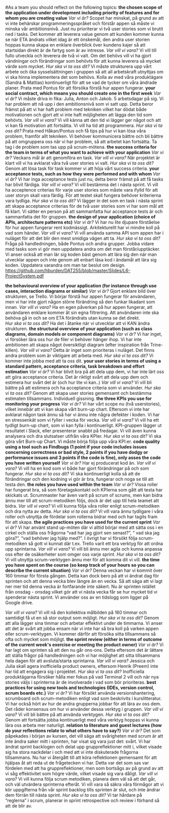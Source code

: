 #As a team you should reflect on the following topics:
**the chosen scope of the application under development including priority of features and for whom you are creating value**
*Var vi är?*
Scopet har minskat, på grund av att vi inte behärskar programmeringsspråket och förstår appen så måste vi minska vår ambitionsnivå.
Just nu prioriterar vi två user stories som vi brutit ned i tasks. Det kommer att leverera value genom att kunden kommer kunna se när ETA ändrats vilket idag är ett önskemål, den andra user storien hoppas kunna skapa en enklare överblick över kundens kajer så att startsidan direkt är de fartyg som är av intresse. 
*Var vill vi vara?*
Vi vill till fullo utveckla och leverera de två vi valt. Om det behövs vill vi ha gjort vändningar och förändringar som behövts för att kunna leverera så mycket värde som mycket. 
*Hur ska vi ta oss dit?*
Vi måste strukturera upp vårt arbete och öka sysselsättningen i gruppen så att all arbetskraft utnyttjas om vi ska hinna implementera det som behövs. 
Kolla av med våra produktägare (Sandra & Mattias) kontinuerligt för att se vad de tycker om våra ändrade planer. Prata med Pontus för att försöka förstå hur appen fungerar.
**your social contract, which means you should create one in the first week**
*Var vi är?*
Vi måste driva in fika: Julia, Anton och Jakob. 5 arbetsdagar på sig. 
Vi har problem att nå upp i den ambitionsnivå som vi satt upp. Detta beror främst på att vi har haft problem med tekniken vilket har dödat både motivationen och gjort att vi inte haft möjligheten att lägga den tid som behövts. 
*Var vill vi vara?*
Vi vill känna att den tid vi lägger ger något och att vi kan få motivation att fortsätta. Vi vill ha tid att programmera. 
*Hur ska vi ta oss dit?*
Prata med Håkan/Pontus och få tips på hur vi kan lösa våra problem, framför allt tekniken. 
Vi behöver kommunicera bättre och bli bättre på att omgruppera oss när vi har problem, så att arbetet kan fortsätta. Ta tag i de problem som tas upp på scrum-mötena.
**the success criteria for the team in terms of what you want to achieve with your application**
*Var vi är?*
Veckans mål är att genomföra en task. 
*Var vill vi vara?*
När projektet är klart vill vi ha avklarat våra två user stories vi valt.
*Hur ska vi ta oss dit?*
Genom att lösa task för task kommer vi att höja vårt success criteria. 
**your acceptance tests, such as how they were performed and with whom**
*Var vi är?*
Vi har inga acceptance tests just nu, detta beror främst på att få tasks har blivit färdiga.
*Var vill vi vara?*
Vi vill bestämma det i nästa sprint. Vi vill ha acceptence criterias för varje user stories som måste vara ifylld för att user storyn skall vara färdig. För att testet skall fungera behöver kriterierna vara tydliga. 
*Hur ska vi ta oss dit?*
Vi lägger in det som en task i nästa sprint att skapa acceptance criterias för de två user stories som vi har som mål att få klart. Vi sätter en person på att sammanfatta hur acceptance tests är och sammanfatta det för gruppen.
**the design of your application (choice of APIs, architecture patterns etc)**
*Var vi är?*
Vi har nu lite djupare förståelse för hur appen fungerar rent kodmässigt. Arkitekturellt har vi mindre koll på vad som händer. 
*Var vill vi vara?*
Vi vill använda samma API som appen har i nuläget för att det blir den mest smidiga vägen att ta. 
*Hur ska vi ta oss dit?*
Fråga på handledningen, både Pontus och andra grupper. 
Jobba vidare med tasks som vi gör men uppdatera andra om det man förstår/upptäcker. 
Vi anser också att man lär sig koden bäst genom att lära sig den när man utvecklar appen och inte genom att enbart läsa kod i ändamål att lära sig koden. 
Uppdatera varandra om man tar beslut om design.
https://github.com/hburden/DAT255/blob/master/Slides/L6-ProjectSystem.pdf

**the behavioural overview of your application (for instance through use cases, interaction diagrams or similar)**
*Var vi är?*
Gjort enklare bild över strukturen, se Trello.  Vi börjar förstå hur appen fungerar för användaren, men vi har inte gjort någon större förändring så den funkar likadant som innan. 
*Var vill vi vara?*
Ha en egen påverkan på hur appen fungerar, att användaren enklare kommer åt sin egna filtrering. Att användaren inte ska behöva gå in och se om ETA förändrats utan kunna se det direkt.  
*Hur ska vi ta oss dit?*
Ha det i åtanke när vi utvecklar att vi KAN ändra strukturen.
**the structural overview of your application (such as class diagrams, domain models or component diagrams)**
*Var vi är?*
Vi har inget, vi försöker lära oss hur de filer vi behöver hänger ihop. Vi har inte ambitionen att skapa något översiktligt diagram (efter inspiration från Trine-killen).
*Var vill vi vara?*
Detta är inget som prioriteras i nuläget. Det finns andra problem som är viktigare att arbeta med.
*Hur ska vi ta oss dit?*
Vi kommer inte jobba med att ta oss dit. 
**your user stories in terms of using a standard pattern, acceptance criteria, task breakdown and effort estimation**
*Var vi är?*
Vi har blivit bra på att dela upp dem, vi har inte lärt oss att göra acceptance criteria. Det är riktigt svårt att dela upp dem och estimera hur svårt det är (och hur lite vi kan..)
*Var vill vi vara?*
Vi vill bli bättre på att estimera och ha acceptance criteria som vi använder.
*Hur ska vi ta oss dit?*
Genom att skapa user stories gemensamt och bestämma estimaten tillsammans. Individuell gissning.
**the three KPIs you use for monitoring your progress**
*Var vi är?*
Vi har vårt scope nu (två userstories), vilket innebär att vi kan skapa vårt burn-up chart.  Eftersom vi inte har avklarat någon task ännu så har vi ännu inte några defekter i koden. Vi har en stressenkät som vi fyller i vecka för vecka. 
*Var vill vi vara?*
Vi vill ha ett tydligt burn-up chart, som vi kan fylla i kontinuerligt. KPI-gruppen lägger ut resultatet i Slack, eller presenterar snabbt på fredagar. Vi vill även kunna analysera och dra slutsatser utifrån våra KPIer. 
*Hur ska vi ta oss dit?*
Vi ska göra vårt Burn-up Chart. Vi måste börja följa upp våra KPI:er.
**code quality using a tool such as Findbugs (1 point if your code includes issues concerning correctness or bad style, 2 points if you have dodgy or performance issues and 3 points if the code is fine), only asses the code you have written yourself**
*Var vi är?*
Har ej producerat kod än. 
*Var vill vi vara?*
Vi vill ha en kod som vi både har gjort förändringar på och som fungerar.
*Hur ska vi ta oss dit?*
Vi ska kontinuerligt kolla så att de förändringar och den kodning vi gör är bra, fungerar och noga se till att testa den. 
**the roles you have used within the team**
*Var vi är?*
Vissa roller har fungerat bra, så som företagskontakt och KPIerna som gått att testa har skickats ut. Scrummaster har även varit på scrum of scrums, men kan bidra ännu mer till att scrum-metodiken följs, dock är det upp till hela teamet att bidra.
*Var vill vi vara?*
Vi vill kunna följa våra roller enligt scrum-metodiken och dra nytta av detta.
*Hur ska vi ta oss dit?*
Vi vill vara ännu tydligare i våra roller och utnyttja de fördelar som rollerna bidrar med och har tagits fram för att skapa.
**the agile practices you have used for the current sprint**
*Var vi är?*
Vi har använt stand up-möten där vi alltid börjar med att sätta oss i en cirkel och ställa oss frågorna “vad har jag gjort sen senast?”, “ vad ska jag göra?”, “vad behöver jag hjälp med?”. I övrigt har vi försökt följa scrum-metodiken så gott vi kunnat där t.ex. Trello varit ett bra verktyg för att ordna upp sprintarna. 
*Var vill vi vara?*
Vi vill bli ännu mer agila och kunna anpassa oss efter de osäkerheter som omger oss varje sprint.
*Hur ska vi ta oss dit?*
Vi vill utnyttja scrum-verktygen ännu mer för att komma dit vi vill.
**the time you have spent on the course (so keep track of your hours so you can describe the current situation)**
*Var vi är?*
Denna veckan har vi kommit över 160 timmar för första gången. Detta kan dock bero på att vi ändrat dag för sprinten och att denna vecka blev längre än en vecka. Så att säga att vi lagt ner mer tid denna vecka är fortfarande inte säkert. Nu är sprinten istället från onsdag - onsdag vilket gör att vi nästa vecka får se hur mycket tid vi spenderar nästa sprint.
Vi använder oss av en tidslogg som ligger på Google drive.

*Var vill vi vara?*
Vi vill nå den kollektiva målbilden på 160 timmar och samtidigt få ut en så stor output som möjligt.
*Hur ska vi ta oss dit?*
Genom att alla lägger sina timmar och arbetar effektivt under de timmarna. Vi anser att det är svårt att jobba ensam när vi inte har så bra koll på varken appen eller scrum-verktygen. Vi kommer därför att försöka sitta tillsammans så ofta och mycket som möjligt.
**the sprint review (either in terms of outcome of the current week's exercise or meeting the product owner)**
*Var vi är?*
Vi har lagt om sprinten så att den nu går ons-ons. Detta eftersom det är lättare att ställa frågor på handledningen och vi har möjlighet att sitta tillsammans hela dagen för att avsluta/starta sprintarna. 
*Var vill vi vara?*
Jessica och Julia skall agera inofficiella product owners, eftersom Henrik (Preem)  inte har tid att engagera sig i projektet.
*Hur ska vi ta oss dit?*
Inofficiella produktägarna försöker hålla mer fokus på vad Terminal 2 vill och när nya stories väljs i sprinterna är de involverade i vad som bör prioriteras. 
**best practices for using new tools and technologies (IDEs, version control, scrum boards etc.)**
*Var vi är?* 
Vi har försökt använda versionshantering, scrumboard och scrum-metodiken enligt vad som beskrivits i kurslitteratur. Vi har också hört av hur de andra grupperna jobbar för att lära av oss dem. Det råder konsensus om hur vi använder dessa verktyg i gruppen.
*Var vill vi vara?*
Vi vill bli bättre på att använda verktygen. 
*Hur ska vi ta oss dit?*
Genom att fortsätta jobba kontinuerligt med våra verktyg hoppas vi kunna lära oss arbeta mer naturligt.
**relation to literature and guest lectures (how do your reflections relate to what others have to say?)**
*Var vi är?*
Det som påpekades i början av kursen, det vill säga att svårigheten med scrum är att inte ändra saker mitt i sprinten, har visat sig vara just det: svårt. Vi har ändrat sprint backlogen och delat upp gruppreflektioner mitt i, vilket visade sig ha stora nackdelar i och med att vi inte diskuterade frågorna tillsammans. Nu har vi återgått till att köra reflektionen gemensamt för att hjälpas åt att reda ut de frågetecken vi har. Detta var det som sas var fördelen med att ha gruppreflektioner, men som bortsågs av på grund av att vi såg effektivitet som högre värde, vilket visade sig vara dåligt. 
*Var vill vi vara?*
Vi vill kunna följa scrum metodiken, planera dem väl så att det går, och väl utvärdera sprinterna efteråt. Vi vill vara så säkra våra förmågor att vi kör uppgifterna från vår sprint backlog tills sprinten är slut, och inte ändrar dem förrän till nästa sprint. 
*Hur ska vi ta oss dit?*
Vi tar hårdare på “reglerna” i scrum, planerar in sprint retrospective och review i förhand så att de blir av. 
